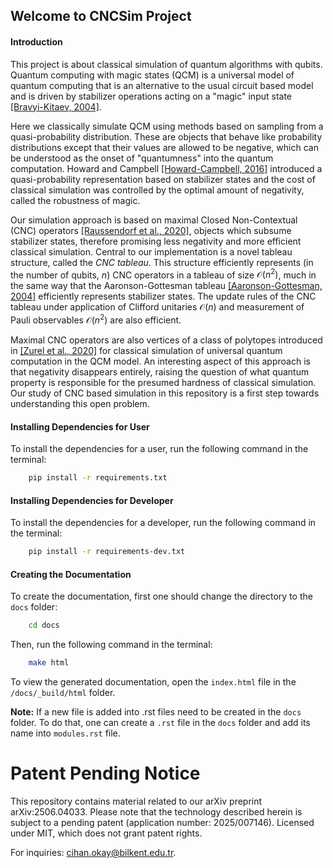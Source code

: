 ## Welcome to CNCSim Project

#### Introduction
This project is about classical simulation of quantum algorithms with qubits. Quantum computing with magic states (QCM) is a universal model of quantum computing that is an alternative to the usual circuit based model and is driven by stabilizer operations acting on a "magic" input state [[Bravyi-Kitaev, 2004]](https://arxiv.org/abs/quant-ph/0403025).


Here we classically simulate QCM using methods based on sampling from a quasi-probability distribution. These are objects that behave like probability distributions except that their values are allowed to be negative, which can be understood as the onset of "quantumness" into the quantum computation. Howard and Campbell [[Howard-Campbell, 2016]](https://arxiv.org/abs/1609.07488) introduced a quasi-probability representation based on stabilizer states and the cost of classical simulation was controlled by the optimal amount of negativity, called the robustness of magic.

Our simulation approach is based on maximal Closed Non-Contextual (CNC) operators [[Raussendorf et al., 2020]](https://arxiv.org/abs/1905.05374), objects which subsume stabilizer states, therefore promising less negativity and more efficient classical simulation. Central to our implementation is a novel tableau structure, called the *CNC tableau*. This structure efficiently represents (in the number of qubits, $n$) CNC operators in a tableau of size $\mathcal{O}(n^2)$, much in the same way that the Aaronson-Gottesman tableau [[Aaronson-Gottesman, 2004]](https://arxiv.org/abs/quant-ph/0406196) efficiently represents stabilizer states. The update rules of the CNC tableau under application of Clifford unitaries $\mathcal{O}(n)$ and measurement of Pauli observables $\mathcal{O}(n^2)$ are also efficient.

Maximal CNC operators are also vertices of a class of polytopes introduced in [[Zurel et al., 2020]](https://arxiv.org/abs/2004.01992) for classical simulation of universal quantum computation in the QCM model. An interesting aspect of this approach is that negativity disappears entirely, raising the question of what quantum property is responsible for the presumed hardness of classical simulation. Our study of CNC based simulation in this repository is a first step towards understanding this open problem.

#### Installing Dependencies for User
To install the dependencies for a user, run the following command in the terminal:
```bash
    pip install -r requirements.txt
```

#### Installing Dependencies for Developer
To install the dependencies for a developer, run the following command in the terminal:
```bash
    pip install -r requirements-dev.txt
```


#### Creating the Documentation
To create the documentation, first one should change the directory to the `docs` folder:
```bash
    cd docs
```
Then, run the following command in the terminal:
```bash
    make html
```


To view the generated documentation, open the `index.html` file in the `/docs/_build/html` folder.

**Note:** If a new file is added into .rst files need to be created in the `docs` folder. To do that, one can create a `.rst` file in the `docs` folder and add its name into `modules.rst` file. 



# Patent Pending Notice
This repository contains material related to our arXiv preprint arXiv:2506.04033. Please note that the technology described herein is subject to a pending patent (application number: 2025/007146). Licensed under MIT, which does not grant patent rights. 

For inquiries: cihan.okay@bilkent.edu.tr.
